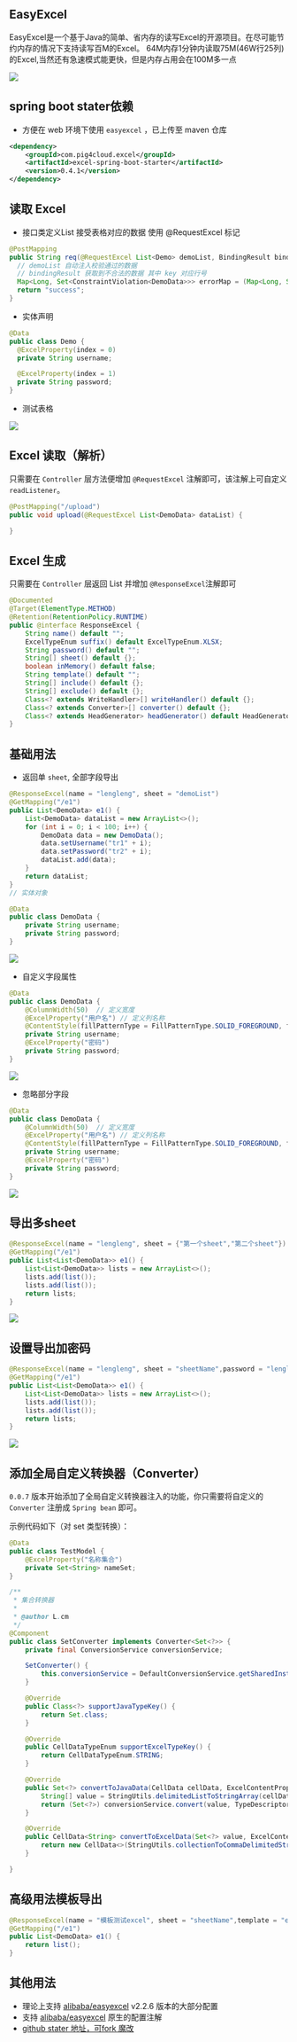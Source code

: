 ## EasyExcel

EasyExcel是一个基于Java的简单、省内存的读写Excel的开源项目。在尽可能节约内存的情况下支持读写百M的Excel。
64M内存1分钟内读取75M(46W行25列)的Excel,当然还有急速模式能更快，但是内存占用会在100M多一点

![](http://pigx.vip/20200331165749_w0DXBK_Screenshot.jpeg)  

## spring boot stater依赖

- 方便在 web 环境下使用 `easyexcel` ，已上传至 maven 仓库
```xml
<dependency>
    <groupId>com.pig4cloud.excel</groupId>
    <artifactId>excel-spring-boot-starter</artifactId>
    <version>0.4.1</version>
</dependency>
```

## 读取 Excel

- 接口类定义List 接受表格对应的数据 使用 @RequestExcel 标记
```java
@PostMapping
public String req(@RequestExcel List<Demo> demoList, BindingResult bindingResult) {
  // demoList 自动注入校验通过的数据
  // bindingResult 获取到不合法的数据 其中 key 对应行号
  Map<Long, Set<ConstraintViolation<DemoData>>> errorMap = (Map<Long, Set<ConstraintViolation<DemoData>>>) bindingResult.getTarget();
  return "success";
}
```

- 实体声明

```java
@Data
public class Demo {
  @ExcelProperty(index = 0)
  private String username;

  @ExcelProperty(index = 1)
  private String password;
}
```

- 测试表格

![](https://minio.pigx.vip/oss/1618560470.png)

## Excel 读取（解析）

只需要在 `Controller` 层方法便增加 `@RequestExcel` 注解即可，该注解上可自定义 `readListener`。

```java
@PostMapping("/upload")
public void upload(@RequestExcel List<DemoData> dataList) {

}
```

## Excel 生成

只需要在 `Controller` 层返回 List 并增加 `@ResponseExcel`注解即可

```java
@Documented
@Target(ElementType.METHOD)
@Retention(RetentionPolicy.RUNTIME)
public @interface ResponseExcel {
	String name() default "";
	ExcelTypeEnum suffix() default ExcelTypeEnum.XLSX;
	String password() default "";
	String[] sheet() default {};
	boolean inMemory() default false;
	String template() default "";
	String[] include() default {};
	String[] exclude() default {};
	Class<? extends WriteHandler>[] writeHandler() default {};
	Class<? extends Converter>[] converter() default {};
	Class<? extends HeadGenerator> headGenerator() default HeadGenerator.class;
}
```

## 基础用法

- 返回单 `sheet`, 全部字段导出
```java
@ResponseExcel(name = "lengleng", sheet = "demoList")
@GetMapping("/e1")
public List<DemoData> e1() {
    List<DemoData> dataList = new ArrayList<>();
    for (int i = 0; i < 100; i++) {
        DemoData data = new DemoData();
        data.setUsername("tr1" + i);
        data.setPassword("tr2" + i);
        dataList.add(data);
    }
    return dataList;
}
// 实体对象

@Data
public class DemoData {
	private String username;
	private String password;
}

```

![](http://pigx.vip/20200331162637_DVMcXW_Screenshot.jpeg)

- 自定义字段属性

```java
@Data
public class DemoData {
    @ColumnWidth(50)  // 定义宽度
	@ExcelProperty("用户名") // 定义列名称
    @ContentStyle(fillPatternType = FillPatternType.SOLID_FOREGROUND, fillForegroundColor = 40)
	private String username;
	@ExcelProperty("密码")
	private String password;
}
```

![](http://pigx.vip/20200331163948_E91zjM_Screenshot.jpeg)

-  忽略部分字段

```java
@Data
public class DemoData {
    @ColumnWidth(50)  // 定义宽度
	@ExcelProperty("用户名") // 定义列名称
    @ContentStyle(fillPatternType = FillPatternType.SOLID_FOREGROUND, fillForegroundColor = 40)
	private String username;
	@ExcelProperty("密码")
	private String password;
}
```
![](http://pigx.vip/20200331164144_l2gwfD_Screenshot.jpeg)

## 导出多sheet

```java
@ResponseExcel(name = "lengleng", sheet = {"第一个sheet","第二个sheet"})
@GetMapping("/e1")
public List<List<DemoData>> e1() {
    List<List<DemoData>> lists = new ArrayList<>();
    lists.add(list());
    lists.add(list());
    return lists;
}
```

![](http://pigx.vip/20200331164527_sbYDsC_Screenshot.jpeg)

## 设置导出加密码
```java
@ResponseExcel(name = "lengleng", sheet = "sheetName",password = "lengleng")
@GetMapping("/e1")
public List<List<DemoData>> e1() {
    List<List<DemoData>> lists = new ArrayList<>();
    lists.add(list());
    lists.add(list());
    return lists;
}
```

![](http://pigx.vip/20200331164945_6fsEsG_Screenshot.jpeg)

## 添加全局自定义转换器（Converter）

`0.0.7` 版本开始添加了全局自定义转换器注入的功能，你只需要将自定义的 `Converter` 注册成 `Spring bean` 即可。

示例代码如下（对 set 类型转换）：
```java
@Data
public class TestModel {
	@ExcelProperty("名称集合")
	private Set<String> nameSet;
}

/**
 * 集合转换器
 *
 * @author L.cm
 */
@Component
public class SetConverter implements Converter<Set<?>> {
	private final ConversionService conversionService;

	SetConverter() {
		this.conversionService = DefaultConversionService.getSharedInstance();
	}

	@Override
	public Class<?> supportJavaTypeKey() {
		return Set.class;
	}

	@Override
	public CellDataTypeEnum supportExcelTypeKey() {
		return CellDataTypeEnum.STRING;
	}

	@Override
	public Set<?> convertToJavaData(CellData cellData, ExcelContentProperty contentProperty, GlobalConfiguration globalConfiguration) {
		String[] value = StringUtils.delimitedListToStringArray(cellData.getStringValue(), ",");
		return (Set<?>) conversionService.convert(value, TypeDescriptor.valueOf(String[].class), new TypeDescriptor(contentProperty.getField()));
	}

	@Override
	public CellData<String> convertToExcelData(Set<?> value, ExcelContentProperty contentProperty, GlobalConfiguration globalConfiguration) {
		return new CellData<>(StringUtils.collectionToCommaDelimitedString(value));
	}

}
```

## 高级用法模板导出

```java
@ResponseExcel(name = "模板测试excel", sheet = "sheetName",template = "example.xlsx")
@GetMapping("/e1")
public List<DemoData> e1() {
    return list();
}
```


## 其他用法

- 理论上支持 [alibaba/easyexcel](https://github.com/alibaba/easyexcel) v2.2.6 版本的大部分配置
- 支持 [alibaba/easyexcel](https://www.yuque.com/easyexcel/doc/write) 原生的配置注解
- [github stater 地址，可fork 魔改](https://github.com/pigxcloud/excel-spring-boot-starter)
